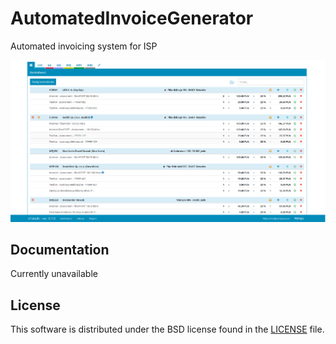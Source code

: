 # AutomatedInvoiceGenerator
Automated invoicing system for ISP

![Automated Invoice Generator home page](https://raw.githubusercontent.com/bartekkois/AutomatedInvoiceGenerator/master/screenshot.png)

## Documentation
Currently unavailable

## License
This software is distributed under the BSD license found in the [LICENSE](https://github.com/bartekkois/GPONMonitor/blob/master/LICENSE) file.
